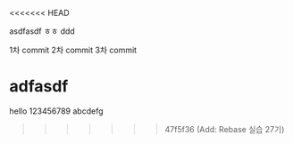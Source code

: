 <<<<<<< HEAD

asdfasdf
ㅎㅎ
ddd

1차 commit
2차 commit
3차 commit


adfasdf
=======
hello
123456789
abcdefg
>>>>>>> 47f5f36 (Add: Rebase 실습 27기)
